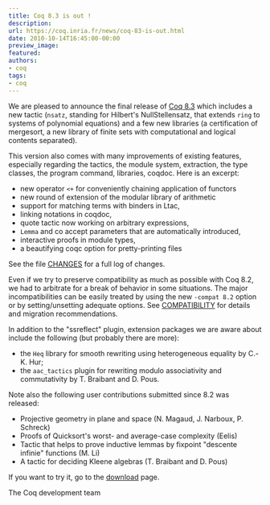 ```yaml
---
title: Coq 8.3 is out !
description:
url: https://coq.inria.fr/news/coq-83-is-out.html
date: 2010-10-14T16:45:00-00:00
preview_image:
featured:
authors:
- coq
tags:
- coq
---
```



<p>We are pleased to announce the final release of <a href="https://coq.inria.fr/download">Coq 8.3</a> which includes a new tactic (<code>nsatz</code>, standing for Hilbert's NullStellensatz, that extends <code>ring</code> to systems of polynomial equations) and a few new libraries (a certification of mergesort, a new library of finite sets with computational and logical contents separated).</p>
<p>This version also comes with many improvements of existing features, especially regarding the tactics, the module system, extraction, the type classes, the program command, libraries, coqdoc. Here is an excerpt:</p>
<ul>
<li>new operator <code>&lt;+</code> for conveniently chaining application of functors</li>
<li>new round of extension of the modular library of arithmetic</li>
<li>support for matching terms with binders in Ltac,</li>
<li>linking notations in coqdoc,</li>
<li>quote tactic now working on arbitrary expressions,</li>
<li><code>Lemma</code> and co accept parameters that are automatically introduced,</li>
<li>interactive proofs in module types,</li>
<li>a beautifying coqc option for pretty-printing files</li>
</ul>
<p>See the file <a href="https://coq.inria.fr/distrib/V8.3/CHANGES">CHANGES</a> for a full log of changes.</p>
<p>Even if we try to preserve compatibility as much as possible with Coq 8.2, we had to arbitrate for a break of behavior in some situations. The major incompatibilities can be easily treated by using the new <code>-compat 8.2</code> option or by setting/unsetting adequate options. See <a href="https://coq.inria.fr/distrib/V8.3/COMPATIBILITY">COMPATIBILITY</a> for details and migration recommendations.</p>
<p>In addition to the &quot;ssreflect&quot; plugin, extension packages we are aware about include the following (but probably there are more):</p>
<ul>
<li>the <code>Heq</code> library for smooth rewriting using heterogeneous equality by C.-K. Hur;</li>
<li>the <code>aac_tactics</code> plugin for rewriting modulo associativity and commutativity by T. Braibant and D. Pous.</li>
</ul>
<p>Note also the following user contributions submitted since 8.2 was released:</p>
<ul>
<li>Projective geometry in plane and space (N. Magaud, J. Narboux, P. Schreck)</li>
<li>Proofs of Quicksort's worst- and average-case complexity (Eelis)</li>
<li>Tactic that helps to prove inductive lemmas by fixpoint &quot;descente infinie&quot; functions (M. Li)</li>
<li>A tactic for deciding Kleene algebras (T. Braibant and D. Pous)</li>
</ul>
<p>If you want to try it, go to the <a href="https://coq.inria.fr/download">download</a> page.</p>
<p>The Coq development team</p>

 
